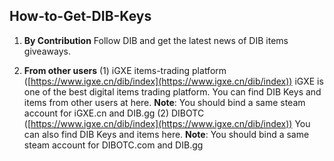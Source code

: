 ## How-to-Get-DIB-Keys

1. **By Contribution**
   Follow DIB and get the latest news of DIB items giveaways.

2. **From other users**
  (1) iGXE items-trading platform ([https://www.igxe.cn/dib/index](https://www.igxe.cn/dib/index)) iGXE is one of the best digital items trading platform. You can find DIB Keys and items from other users at here. 
 **Note**: You should bind a same steam account for iGXE.cn and DIB.gg 
(2) DIBOTC ([https://www.igxe.cn/dib/index](https://www.igxe.cn/dib/index))
You can also find DIB Keys and items here.
**Note**: You should bind a same steam account for DIBOTC.com and DIB.gg
